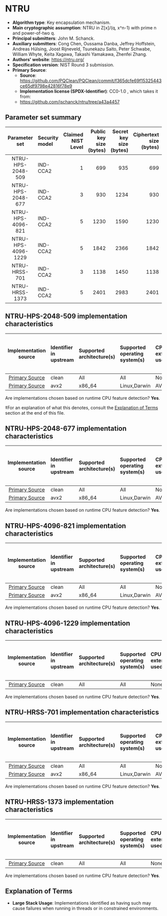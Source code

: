 # NTRU

- **Algorithm type**: Key encapsulation mechanism.
- **Main cryptographic assumption**: NTRU in Z[x]/(q, x^n-1) with prime n and power-of-two q.
- **Principal submitters**: John M. Schanck.
- **Auxiliary submitters**: Cong Chen, Oussama Danba, Jeffrey Hoffstein, Andreas Hülsing, Joost Rijneveld, Tsunekazu Saito, Peter Schwabe, William Whyte, Keita Xagawa, Takashi Yamakawa, Zhenfei Zhang.
- **Authors' website**: https://ntru.org/
- **Specification version**: NIST Round 3 submission.
- **Primary Source**<a name="primary-source"></a>:
  - **Source**: https://github.com/PQClean/PQClean/commit/f365dcfe69f15325443ce65df9798e42816f78e9
  - **Implementation license (SPDX-Identifier)**: CC0-1.0
, which takes it from:
  - https://github.com/jschanck/ntru/tree/a43a4457

## Parameter set summary

|   Parameter set    | Security model   |   Claimed NIST Level |   Public key size (bytes) |   Secret key size (bytes) |   Ciphertext size (bytes) |   Shared secret size (bytes) |
|:------------------:|:-----------------|---------------------:|--------------------------:|--------------------------:|--------------------------:|-----------------------------:|
| NTRU-HPS-2048-509  | IND-CCA2         |                    1 |                       699 |                       935 |                       699 |                           32 |
| NTRU-HPS-2048-677  | IND-CCA2         |                    3 |                       930 |                      1234 |                       930 |                           32 |
| NTRU-HPS-4096-821  | IND-CCA2         |                    5 |                      1230 |                      1590 |                      1230 |                           32 |
| NTRU-HPS-4096-1229 | IND-CCA2         |                    5 |                      1842 |                      2366 |                      1842 |                           32 |
|   NTRU-HRSS-701    | IND-CCA2         |                    3 |                      1138 |                      1450 |                      1138 |                           32 |
|   NTRU-HRSS-1373   | IND-CCA2         |                    5 |                      2401 |                      2983 |                      2401 |                           32 |

## NTRU-HPS-2048-509 implementation characteristics

|       Implementation source       | Identifier in upstream   | Supported architecture(s)   | Supported operating system(s)   | CPU extension(s) used   | No branching-on-secrets claimed?   | No branching-on-secrets checked by valgrind?   | Large stack usage?‡   |
|:---------------------------------:|:-------------------------|:----------------------------|:--------------------------------|:------------------------|:-----------------------------------|:-----------------------------------------------|:----------------------|
| [Primary Source](#primary-source) | clean                    | All                         | All                             | None                    | True                               | True                                           | False                 |
| [Primary Source](#primary-source) | avx2                     | x86\_64                     | Linux,Darwin                    | AVX2,BMI2               | True                               | True                                           | False                 |

Are implementations chosen based on runtime CPU feature detection? **Yes**.

 ‡For an explanation of what this denotes, consult the [Explanation of Terms](#explanation-of-terms) section at the end of this file.

## NTRU-HPS-2048-677 implementation characteristics

|       Implementation source       | Identifier in upstream   | Supported architecture(s)   | Supported operating system(s)   | CPU extension(s) used   | No branching-on-secrets claimed?   | No branching-on-secrets checked by valgrind?   | Large stack usage?   |
|:---------------------------------:|:-------------------------|:----------------------------|:--------------------------------|:------------------------|:-----------------------------------|:-----------------------------------------------|:---------------------|
| [Primary Source](#primary-source) | clean                    | All                         | All                             | None                    | True                               | True                                           | False                |
| [Primary Source](#primary-source) | avx2                     | x86\_64                     | Linux,Darwin                    | AVX2,BMI2               | True                               | True                                           | False                |

Are implementations chosen based on runtime CPU feature detection? **Yes**.

## NTRU-HPS-4096-821 implementation characteristics

|       Implementation source       | Identifier in upstream   | Supported architecture(s)   | Supported operating system(s)   | CPU extension(s) used   | No branching-on-secrets claimed?   | No branching-on-secrets checked by valgrind?   | Large stack usage?   |
|:---------------------------------:|:-------------------------|:----------------------------|:--------------------------------|:------------------------|:-----------------------------------|:-----------------------------------------------|:---------------------|
| [Primary Source](#primary-source) | clean                    | All                         | All                             | None                    | True                               | True                                           | False                |
| [Primary Source](#primary-source) | avx2                     | x86\_64                     | Linux,Darwin                    | AVX2,BMI2               | True                               | True                                           | False                |

Are implementations chosen based on runtime CPU feature detection? **Yes**.

## NTRU-HPS-4096-1229 implementation characteristics

|       Implementation source       | Identifier in upstream   | Supported architecture(s)   | Supported operating system(s)   | CPU extension(s) used   | No branching-on-secrets claimed?   | No branching-on-secrets checked by valgrind?   | Large stack usage?   |
|:---------------------------------:|:-------------------------|:----------------------------|:--------------------------------|:------------------------|:-----------------------------------|:-----------------------------------------------|:---------------------|
| [Primary Source](#primary-source) | clean                    | All                         | All                             | None                    | True                               | True                                           | False                |

Are implementations chosen based on runtime CPU feature detection? **Yes**.

## NTRU-HRSS-701 implementation characteristics

|       Implementation source       | Identifier in upstream   | Supported architecture(s)   | Supported operating system(s)   | CPU extension(s) used   | No branching-on-secrets claimed?   | No branching-on-secrets checked by valgrind?   | Large stack usage?   |
|:---------------------------------:|:-------------------------|:----------------------------|:--------------------------------|:------------------------|:-----------------------------------|:-----------------------------------------------|:---------------------|
| [Primary Source](#primary-source) | clean                    | All                         | All                             | None                    | True                               | True                                           | False                |
| [Primary Source](#primary-source) | avx2                     | x86\_64                     | Linux,Darwin                    | AVX2,BMI2               | True                               | True                                           | False                |

Are implementations chosen based on runtime CPU feature detection? **Yes**.

## NTRU-HRSS-1373 implementation characteristics

|       Implementation source       | Identifier in upstream   | Supported architecture(s)   | Supported operating system(s)   | CPU extension(s) used   | No branching-on-secrets claimed?   | No branching-on-secrets checked by valgrind?   | Large stack usage?   |
|:---------------------------------:|:-------------------------|:----------------------------|:--------------------------------|:------------------------|:-----------------------------------|:-----------------------------------------------|:---------------------|
| [Primary Source](#primary-source) | clean                    | All                         | All                             | None                    | True                               | True                                           | False                |

Are implementations chosen based on runtime CPU feature detection? **Yes**.

## Explanation of Terms

- **Large Stack Usage**: Implementations identified as having such may cause failures when running in threads or in constrained environments.